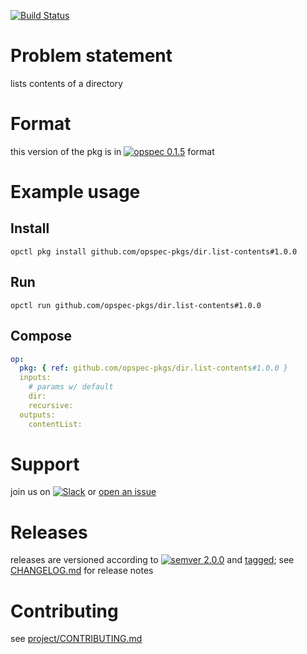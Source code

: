 [![Build Status](https://travis-ci.org/opspec-pkgs/dir.list-contents.svg?branch=master)](https://travis-ci.org/opspec-pkgs/dir.list-contents)


# Problem statement

lists contents of a directory

# Format

this version of the pkg is in [![opspec 0.1.5](https://img.shields.io/badge/opspec-0.1.5-brightgreen.svg?colorA=6b6b6b&colorB=fc16be)](https://opspec.io/0.1.5/packages.html) format

# Example usage

## Install

```shell
opctl pkg install github.com/opspec-pkgs/dir.list-contents#1.0.0
```

## Run

```
opctl run github.com/opspec-pkgs/dir.list-contents#1.0.0
```

## Compose

```yaml
op:
  pkg: { ref: github.com/opspec-pkgs/dir.list-contents#1.0.0 }
  inputs:
    # params w/ default
    dir:
    recursive:
  outputs:
    contentList:
```

# Support

join us on
[![Slack](https://opspec-slackin.herokuapp.com/badge.svg)](https://opspec-slackin.herokuapp.com/)
or
[open an issue](https://github.com/opspec-pkgs/dir.list-contents/issues)

# Releases

releases are versioned according to
[![semver 2.0.0](https://img.shields.io/badge/semver-2.0.0-brightgreen.svg)](http://semver.org/spec/v2.0.0.html)
and [tagged](https://git-scm.com/book/en/v2/Git-Basics-Tagging); see
[CHANGELOG.md](CHANGELOG.md) for release notes

# Contributing

see
[project/CONTRIBUTING.md](https://github.com/opspec-pkgs/project/blob/master/CONTRIBUTING.md)

